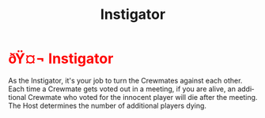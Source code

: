 ﻿---
lang: en-US
title: Instigator
prev: Inhibitor
next: KillingMachine
---
# <font color=red>ðŸ¤¬ <b>Instigator</b></font> <Badge text="Killing" type="tip" vertical="middle"/>

As the Instigator, it's your job to turn the Crewmates against each other. Each time a Crewmate gets voted out in a meeting, if you are alive, an additional Crewmate who voted for the innocent player will die after the meeting. The Host determines the number of additional players dying.